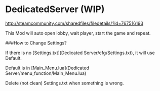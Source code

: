 # DedicatedServer (WIP)

http://steamcommunity.com/sharedfiles/filedetails/?id=767516193

This Mod will auto open lobby, wait player, start the game and repeat.

###How to Change Settings?

If there is no [Settings.txt](Dedicated Server/cfg/Settings.txt), it will use Default.

Default is in [Main_Menu.lua](Dedicated Server/menu_function/Main_Menu.lua)

Delete (not clean) Settings.txt when something is wrong.
